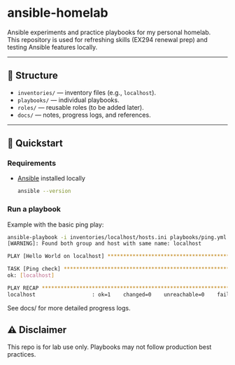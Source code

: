 # ansible-homelab

Ansible experiments and practice playbooks for my personal homelab.  
This repository is used for refreshing skills (EX294 renewal prep) and testing Ansible features locally.

---

## 📂 Structure
- `inventories/` — inventory files (e.g., `localhost`).
- `playbooks/` — individual playbooks.
- `roles/` — reusable roles (to be added later).
- `docs/` — notes, progress logs, and references.

---

## 🚀 Quickstart

### Requirements
- [Ansible](https://docs.ansible.com/) installed locally  
  ```bash
  ansible --version
  ```

### Run a playbook

Example with the basic ping play:
```bash
ansible-playbook -i inventories/localhost/hosts.ini playbooks/ping.yml
[WARNING]: Found both group and host with same name: localhost

PLAY [Hello World on localhost] **************************************************************************************************************************************************************

TASK [Ping check] ****************************************************************************************************************************************************************************
ok: [localhost]

PLAY RECAP ***********************************************************************************************************************************************************************************
localhost                  : ok=1    changed=0    unreachable=0    failed=0    skipped=0    rescued=0    ignored=0
```

See docs/ for more detailed progress logs.

## ⚠️ Disclaimer

This repo is for lab use only. Playbooks may not follow production best practices.